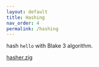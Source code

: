 ```yaml
---
layout: default
title: Hashing
nav_order: 4
permalink: /hashing
---
```


hash `hello` with Blake 3 algorithm.

[hasher.zig](src/hasher.zig)
